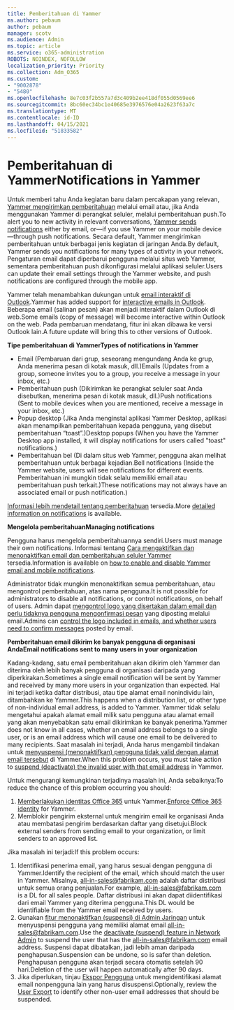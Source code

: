 ```yaml
---
title: Pemberitahuan di Yammer
ms.author: pebaum
author: pebaum
manager: scotv
ms.audience: Admin
ms.topic: article
ms.service: o365-administration
ROBOTS: NOINDEX, NOFOLLOW
localization_priority: Priority
ms.collection: Adm_O365
ms.custom:
- "9002878"
- "5480"
ms.openlocfilehash: 8e7c03f2b557a7d3c409b2ee418df055d0569ee6
ms.sourcegitcommit: 8bc60ec34bc1e40685e3976576e04a2623f63a7c
ms.translationtype: MT
ms.contentlocale: id-ID
ms.lasthandoff: 04/15/2021
ms.locfileid: "51833582"
---
```

# <a name="notifications-in-yammer"></a><span data-ttu-id="70ced-102">Pemberitahuan di Yammer</span><span class="sxs-lookup"><span data-stu-id="70ced-102">Notifications in Yammer</span></span>

<span data-ttu-id="70ced-103">Untuk memberi tahu Anda kegiatan baru dalam percakapan yang relevan, [Yammer mengirimkan pemberitahuan](https://support.microsoft.com/en-gb/office/enable-or-disable-yammer-email-and-phone-notifications-93e530e0-189f-4768-8f28-7683d48cc996) melalui email atau, jika Anda menggunakan Yammer di perangkat seluler, melalui pemberitahuan push.</span><span class="sxs-lookup"><span data-stu-id="70ced-103">To alert you to new activity in relevant conversations, [Yammer sends notifications](https://support.microsoft.com/en-gb/office/enable-or-disable-yammer-email-and-phone-notifications-93e530e0-189f-4768-8f28-7683d48cc996) either by email, or—if you use Yammer on your mobile device—through push notifications.</span></span> <span data-ttu-id="70ced-104">Secara default, Yammer mengirimkan pemberitahuan untuk berbagai jenis kegiatan di jaringan Anda.</span><span class="sxs-lookup"><span data-stu-id="70ced-104">By default, Yammer sends you notifications for many types of activity in your network.</span></span> <span data-ttu-id="70ced-105">Pengaturan email dapat diperbarui pengguna melalui situs web Yammer, sementara pemberitahuan push dikonfigurasi melalui aplikasi seluler.</span><span class="sxs-lookup"><span data-stu-id="70ced-105">Users can update their email settings through the Yammer website, and push notifications are configured through the mobile app.</span></span> 

<span data-ttu-id="70ced-106">Yammer telah menambahkan dukungan untuk [email interaktif di Outlook](https://techcommunity.microsoft.com/t5/outlook-blog/interactive-yammer-emails-in-outlook-on-the-web-are-here/ba-p/1209420).</span><span class="sxs-lookup"><span data-stu-id="70ced-106">Yammer has added support for [interactive emails in Outlook](https://techcommunity.microsoft.com/t5/outlook-blog/interactive-yammer-emails-in-outlook-on-the-web-are-here/ba-p/1209420).</span></span> <span data-ttu-id="70ced-107">Beberapa email (salinan pesan) akan menjadi interaktif dalam Outlook di web.</span><span class="sxs-lookup"><span data-stu-id="70ced-107">Some emails (copy of message) will become interactive within Outlook on the web.</span></span> <span data-ttu-id="70ced-108">Pada pembaruan mendatang, fitur ini akan dibawa ke versi Outlook lain.</span><span class="sxs-lookup"><span data-stu-id="70ced-108">A future update will bring this to other versions of Outlook.</span></span>

<span data-ttu-id="70ced-109">**Tipe pemberitahuan di Yammer**</span><span class="sxs-lookup"><span data-stu-id="70ced-109">**Types of notifications in Yammer**</span></span>

- <span data-ttu-id="70ced-110">Email (Pembaruan dari grup, seseorang mengundang Anda ke grup, Anda menerima pesan di kotak masuk, dll.)</span><span class="sxs-lookup"><span data-stu-id="70ced-110">Emails (Updates from a group, someone invites you to a group, you receive a message in your inbox, etc.)</span></span>
- <span data-ttu-id="70ced-111">Pemberitahuan push (Dikirimkan ke perangkat seluler saat Anda disebutkan, menerima pesan di kotak masuk, dll.)</span><span class="sxs-lookup"><span data-stu-id="70ced-111">Push notifications (Sent to mobile devices when you are mentioned, receive a message in your inbox, etc.)</span></span>
- <span data-ttu-id="70ced-112">Popup desktop (Jika Anda menginstal aplikasi Yammer Desktop, aplikasi akan menampilkan pemberitahuan kepada pengguna, yang disebut pemberitahuan “toast”.)</span><span class="sxs-lookup"><span data-stu-id="70ced-112">Desktop popups (When you have the Yammer Desktop app installed, it will display notifications for users called "toast" notifications.)</span></span>
- <span data-ttu-id="70ced-113">Pemberitahuan bel (Di dalam situs web Yammer, pengguna akan melihat pemberitahuan untuk berbagai kejadian.</span><span class="sxs-lookup"><span data-stu-id="70ced-113">Bell notifications (Inside the Yammer website, users will see notifications for different events.</span></span> <span data-ttu-id="70ced-114">Pemberitahuan ini mungkin tidak selalu memiliki email atau pemberitahuan push terkait.)</span><span class="sxs-lookup"><span data-stu-id="70ced-114">These notifications may not always have an associated email or push notification.)</span></span>

<span data-ttu-id="70ced-115">[Informasi lebih mendetail tentang pemberitahuan](https://support.microsoft.com/en-gb/office/enable-or-disable-yammer-email-and-phone-notifications-93e530e0-189f-4768-8f28-7683d48cc996) tersedia.</span><span class="sxs-lookup"><span data-stu-id="70ced-115">More [detailed information on notifications](https://support.microsoft.com/en-gb/office/enable-or-disable-yammer-email-and-phone-notifications-93e530e0-189f-4768-8f28-7683d48cc996) is available.</span></span>

<span data-ttu-id="70ced-116">**Mengelola pemberitahuan**</span><span class="sxs-lookup"><span data-stu-id="70ced-116">**Managing notifications**</span></span>

<span data-ttu-id="70ced-117">Pengguna harus mengelola pemberitahuannya sendiri.</span><span class="sxs-lookup"><span data-stu-id="70ced-117">Users must manage their own notifications.</span></span> <span data-ttu-id="70ced-118">Informasi tentang [Cara mengaktifkan dan menonaktifkan email dan pemberitahuan seluler Yammer](https://support.microsoft.com/en-gb/office/enable-or-disable-yammer-email-and-phone-notifications-93e530e0-189f-4768-8f28-7683d48cc996) tersedia.</span><span class="sxs-lookup"><span data-stu-id="70ced-118">Information is available on [how to enable and disable Yammer email and mobile notifications](https://support.microsoft.com/en-gb/office/enable-or-disable-yammer-email-and-phone-notifications-93e530e0-189f-4768-8f28-7683d48cc996).</span></span> 

<span data-ttu-id="70ced-119">Administrator tidak mungkin menonaktifkan semua pemberitahuan, atau mengontrol pemberitahuan, atas nama pengguna.</span><span class="sxs-lookup"><span data-stu-id="70ced-119">It is not possible for administrators to disable all notifications, or control notifications, on behalf of users.</span></span> <span data-ttu-id="70ced-120">Admin dapat [mengontrol logo yang disertakan dalam email dan perlu tidaknya pengguna mengonfirmasi pesan](https://docs.microsoft.com/yammer/configure-your-yammer-network/configure-email-and-yammer) yang diposting melalui email.</span><span class="sxs-lookup"><span data-stu-id="70ced-120">Admins can [control the logo included in emails, and whether users need to confirm messages](https://docs.microsoft.com/yammer/configure-your-yammer-network/configure-email-and-yammer) posted by email.</span></span>

<span data-ttu-id="70ced-121">**Pemberitahuan email dikirim ke banyak pengguna di organisasi Anda**</span><span class="sxs-lookup"><span data-stu-id="70ced-121">**Email notifications sent to many users in your organization**</span></span>

<span data-ttu-id="70ced-122">Kadang-kadang, satu email pemberitahuan akan dikirim oleh Yammer dan diterima oleh lebih banyak pengguna di organisasi daripada yang diperkirakan.</span><span class="sxs-lookup"><span data-stu-id="70ced-122">Sometimes a single email notification will be sent by Yammer and received by many more users in your organization than expected.</span></span> <span data-ttu-id="70ced-123">Hal ini terjadi ketika daftar distribusi, atau tipe alamat email nonindividu lain, ditambahkan ke Yammer.</span><span class="sxs-lookup"><span data-stu-id="70ced-123">This happens when a distribution list, or other type of non-individual email address, is added to Yammer.</span></span> <span data-ttu-id="70ced-124">Yammer tidak selalu mengetahui apakah alamat email milik satu pengguna atau alamat email yang akan menyebabkan satu email dikirimkan ke banyak penerima.</span><span class="sxs-lookup"><span data-stu-id="70ced-124">Yammer does not know in all cases, whether an email address belongs to a single user, or is an email address which will cause one email to be delivered to many recipients.</span></span> <span data-ttu-id="70ced-125">Saat masalah ini terjadi, Anda harus mengambil tindakan untuk [menyuspensi (menonaktifkan) pengguna tidak valid dengan alamat email tersebut](https://docs.microsoft.com/yammer/manage-yammer-users/add-block-or-remove-users#remove-users) di Yammer.</span><span class="sxs-lookup"><span data-stu-id="70ced-125">When this problem occurs, you must take action to [suspend (deactivate) the invalid user with that email address](https://docs.microsoft.com/yammer/manage-yammer-users/add-block-or-remove-users#remove-users) in Yammer.</span></span> 

<span data-ttu-id="70ced-126">Untuk mengurangi kemungkinan terjadinya masalah ini, Anda sebaiknya:</span><span class="sxs-lookup"><span data-stu-id="70ced-126">To reduce the chance of this problem occurring you should:</span></span>

1. <span data-ttu-id="70ced-127">[Memberlakukan identitas Office 365](https://docs.microsoft.com/yammer/configure-your-yammer-network/enforce-office-365-identity) untuk Yammer.</span><span class="sxs-lookup"><span data-stu-id="70ced-127">[Enforce Office 365 identity](https://docs.microsoft.com/yammer/configure-your-yammer-network/enforce-office-365-identity) for Yammer.</span></span>
2. <span data-ttu-id="70ced-128">Memblokir pengirim eksternal untuk mengirim email ke organisasi Anda atau membatasi pengirim berdasarkan daftar yang disetujui.</span><span class="sxs-lookup"><span data-stu-id="70ced-128">Block external senders from sending email to your organization, or limit senders to an approved list.</span></span>

<span data-ttu-id="70ced-129">Jika masalah ini terjadi:</span><span class="sxs-lookup"><span data-stu-id="70ced-129">If this problem occurs:</span></span>

1. <span data-ttu-id="70ced-130">Identifikasi penerima email, yang harus sesuai dengan pengguna di Yammer.</span><span class="sxs-lookup"><span data-stu-id="70ced-130">Identify the recipient of the email, which should match the user in Yammer.</span></span> <span data-ttu-id="70ced-131">Misalnya, all-in-sales@fabrikam.com adalah daftar distribusi untuk semua orang penjualan.</span><span class="sxs-lookup"><span data-stu-id="70ced-131">For example, all-in-sales@fabrikam.com is a DL for all sales people.</span></span> <span data-ttu-id="70ced-132">Daftar distribusi ini akan dapat diidentifikasi dari email Yammer yang diterima pengguna.</span><span class="sxs-lookup"><span data-stu-id="70ced-132">This DL would be identifiable from the Yammer email received by users.</span></span>
2. <span data-ttu-id="70ced-133">Gunakan [fitur menonaktifkan (suspensi) di Admin Jaringan](https://docs.microsoft.com/yammer/manage-yammer-users/add-block-or-remove-users#remove-users) untuk menyuspensi pengguna yang memiliki alamat email all-in-sales@fabrikam.com.</span><span class="sxs-lookup"><span data-stu-id="70ced-133">Use the [deactivate (suspend) feature in Network Admin](https://docs.microsoft.com/yammer/manage-yammer-users/add-block-or-remove-users#remove-users) to suspend the user that has the all-in-sales@fabrikam.com email address.</span></span> <span data-ttu-id="70ced-134">Suspensi dapat dibatalkan, jadi lebih aman daripada penghapusan.</span><span class="sxs-lookup"><span data-stu-id="70ced-134">Suspension can be undone, so is safer than deletion.</span></span> <span data-ttu-id="70ced-135">Penghapusan pengguna akan terjadi secara otomatis setelah 90 hari.</span><span class="sxs-lookup"><span data-stu-id="70ced-135">Deletion of the user will happen automatically after 90 days.</span></span>
3. <span data-ttu-id="70ced-136">Jika diperlukan, tinjau [Ekspor Pengguna](https://docs.microsoft.com/yammer/manage-security-and-compliance/export-yammer-enterprise-data#ExportUsers) untuk mengidentifikasi alamat email nonpengguna lain yang harus disuspensi.</span><span class="sxs-lookup"><span data-stu-id="70ced-136">Optionally, review the [User Export](https://docs.microsoft.com/yammer/manage-security-and-compliance/export-yammer-enterprise-data#ExportUsers) to identify other non-user email addresses that should be suspended.</span></span>
